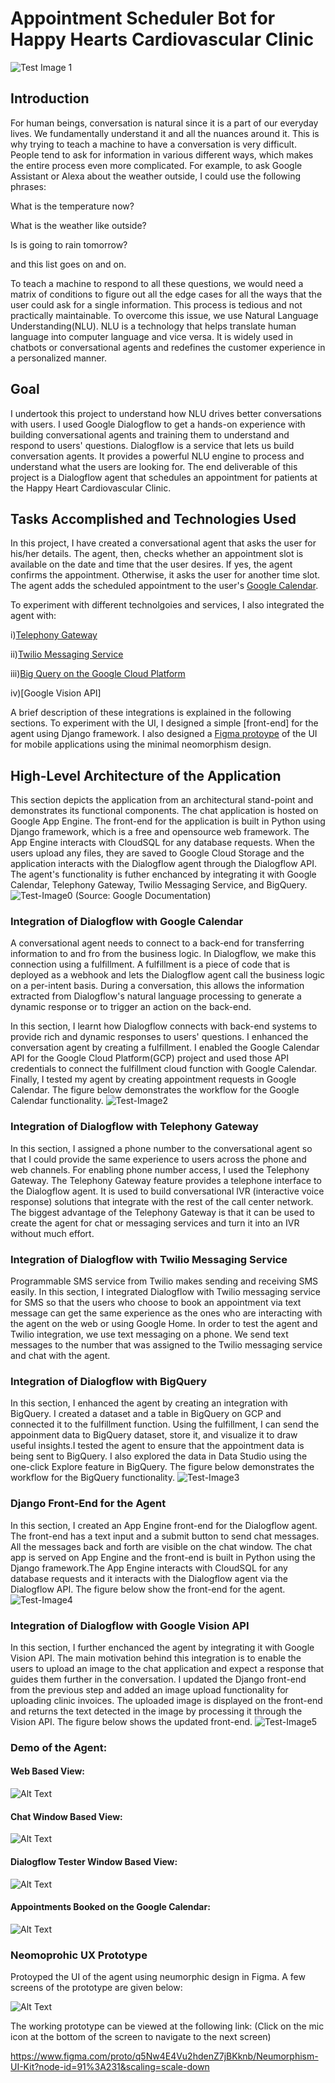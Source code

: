 # Appointment Scheduler Bot for Happy Hearts Cardiovascular Clinic

![Test Image 1](Images/logo.png)

## Introduction
For human beings, conversation is natural since it is a part of our everyday lives. We fundamentally understand it and all the nuances around it. This is why trying to teach a machine to have a conversation is very difficult. People tend to ask for information in various different ways, which makes the entire process even more complicated. For example, to ask Google Assistant or Alexa about the weather outside, I could use the following phrases:

What is the temperature now?

What is the weather like outside?

Is is going to rain tomorrow?

and this list goes on and on. 

To teach a machine to respond to all these questions, we would need a matrix of conditions to figure out all the edge cases for all the ways that the user could ask for a single information. This process is tedious and not practically maintainable. To overcome this issue, we use Natural Language Understanding(NLU). NLU is a technology that helps translate human language into computer language and vice versa. It is widely used in chatbots or conversational agents and redefines the customer experience in a personalized manner.

## Goal
I undertook this project to understand how NLU drives better conversations with users. I used Google Dialogflow to get a hands-on experience with building conversational agents and training them to understand and respond to users' questions. Dialogflow is a service that lets us build conversation agents. It provides a powerful NLU engine to process and understand what the users are looking for. The end deliverable of this project is a Dialogflow agent that schedules an appointment for patients at the Happy Heart Cardiovascular Clinic.

## Tasks Accomplished and Technologies Used
In this project, I have created a conversational agent that asks the user for his/her details. The agent, then, checks whether an appointment slot is available on the date and time that the user desires. If yes, the agent confirms the appointment. Otherwise, it asks the user for another time slot. The agent adds the scheduled appointment to the user's [Google Calendar](#integration-of-dialogflow-with-google-calendar).

To experiment with different technolgoies and services, I also integrated the agent with:

i)[Telephony Gateway](#integration-of-dialogflow-with-telephony-gateway)

ii)[Twilio Messaging Service](#integration-of-dialogflow-with-twilio-messaging-service)

iii)[Big Query on the Google Cloud Platform](#integration-of-dialogflow-with-bigquery)

iv)[Google Vision API]

A brief description of these integrations is explained in the following sections. To experiment with the UI, I designed a simple [front-end] for the agent using Django framework. I also designed a [Figma protoype](#neomoprohic-ux-prototype) of the UI for mobile applications using the minimal neomorphism design. 

## High-Level Architecture of the Application
This section depicts the application from an architectural stand-point and demonstrates its functional components. The chat application is hosted on Google App Engine. The front-end for the application is built in Python using Django framework, which is a free and opensource web framework. The App Engine interacts with CloudSQL for any database requests. When the users upload any files, they are saved to Google Cloud Storage and the application interacts with the Dialogflow agent through the Dialogflow API. The agent's functionality is futher enchanced by integrating it with Google Calendar, Telephony Gateway, Twilio Messaging Service, and BigQuery.
![Test-Image0](Images/architecture.png)
(Source: Google Documentation)

### Integration of Dialogflow with Google Calendar

A conversational agent needs to connect to a back-end for transferring information to and fro from the business logic. In Dialogflow, we make this connection using a fulfillment. A fulfillment is a piece of code that is deployed as a webhook and lets the Dialogflow agent call the business logic on a per-intent basis. During a conversation, this allows the information extracted from Dialogflow's natural language processing to generate a dynamic response or to trigger an action on the back-end. 

In this section, I learnt how Dialogflow connects with back-end systems to provide rich and dynamic responses to users' questions. I enhanced the conversation agent by creating a fulfillment. I enabled the Google Calendar API for the Google Cloud Platform(GCP) project and used those API credentials to connect the fulfillment cloud function with Google Calendar. Finally, I tested my agent by creating appointment requests in Google Calendar. The figure below demonstrates the workflow for the Google Calendar functionality.
![Test-Image2](Images/test-image2.png)

### Integration of Dialogflow with Telephony Gateway

In this section, I assigned a phone number to the conversational agent so that I could provide the same experience to users across the phone and web channels. For enabling phone number access, I used the Telephony Gateway. The Telephony Gateway feature provides a telephone interface to the Dialogflow agent. It is used to build conversational IVR (interactive voice response) solutions that integrate with the rest of the call center network. The biggest advantage of the Telephony Gateway is that it can be used to create the agent for chat or messaging services and turn it into an IVR without much effort.

### Integration of Dialogflow with Twilio Messaging Service

Programmable SMS service from Twilio makes sending and receiving SMS easily. In this section, I integrated Dialogflow with Twilio messaging service for SMS so that the users who choose to book an appointment via text message can get the same experience as the ones who are interacting with the agent on the web or using Google Home. In order to test the agent and Twilio integration, we use text messaging on a phone. We send text messages to the number that was assigned to the Twilio messaging service and chat with the agent.

### Integration of Dialogflow with BigQuery

In this section, I enhanced the agent by creating an integration with BigQuery. I created a dataset and a table in BigQuery on GCP and connected it to the fulfillment function. Using the fulfillment, I can send the appoinment data to BigQuery dataset, store it, and visualize it to draw useful insights.I tested the agent to ensure that the appointment data is being sent to BigQuery. I also explored the data in Data Studio using the one-click Explore feature in BigQuery. The figure below demonstrates the workflow for the BigQuery functionality.
![Test-Image3](Images/test-image3.png)

### Django Front-End for the Agent
In this section, I created an App Engine front-end for the Dialogflow agent. The front-end has a text input and a submit button to send chat messages. All the messages back and forth are visible on the chat window. The chat app is served on App Engine and the front-end is built in Python using the Django framework.The App Engine interacts with CloudSQL for any database requests and it interacts with the Dialogflow agent via the Dialogflow API. The figure below show the front-end for the agent.
![Test-Image4](Images/chatapp.png)

### Integration of Dialogflow with Google Vision API
In this section, I further enchanced the agent by integrating it with Google Vision API. The main motivation behind this integration is to enable the users to upload an image to the chat application and expect a response that guides them further in the conversation. I updated the Django front-end from the previous step and added an image upload functionality for uploading clinic invoices. The uploaded image is displayed on the front-end and returns the text detected in the image by processing it through the Vision API. The figure below shows the updated front-end.
![Test-Image5](Images/visionapi.png)

### Demo of the Agent:

#### Web Based View:

![Alt Text](https://media.giphy.com/media/W64Hu7Z4kboJWDmv5y/giphy.gif)


#### Chat Window Based View:

![Alt Text](https://media.giphy.com/media/hT1XJXS5UNx2VLRKun/giphy.gif)

#### Dialogflow Tester Window Based View: 

![Alt Text](Images/Img1.gif)

#### Appointments Booked on the Google Calendar:  

![Alt Text](Images/CalView.png)

### Neomoprohic UX Prototype

Protoyped the UI of the agent using neumorphic design in Figma. A few screens of the prototype are given below:

![Alt Text](Images/UI.png)

The working prototype can be viewed at the following link: (Click on the mic icon at the bottom of the screen to navigate to the next screen)

https://www.figma.com/proto/q5Nw4E4Vu2hdenZ7jBKknb/Neumorphism-UI-Kit?node-id=91%3A231&scaling=scale-down


